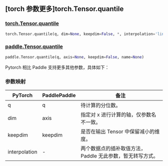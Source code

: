 ## [torch 参数更多]torch.Tensor.quantile

### [torch.Tensor.quantile](https://pytorch.org/docs/stable/generated/torch.Tensor.quantile.html#torch.Tensor.quantile)

```python
torch.Tensor.quantile(q, dim=None, keepdim=False, *, interpolation='linear')
```

### [paddle.Tensor.quantile](https://www.paddlepaddle.org.cn/documentation/docs/zh/develop/api/paddle/Tensor_cn.html#quantile-q-axis-none-keepdim-false-name-none)

```python
paddle.Tensor.quantile(q, axis=None, keepdim=False, name=None)
```

Pytorch 相比 Paddle 支持更多其他参数，具体如下：

### 参数映射
| PyTorch | PaddlePaddle | 备注                     |
| ------- | ------------ | ------------------------ |
| q       | q            |待计算的分位数。          |
| dim     | axis         |指定对 x 进行计算的轴，仅参数名不一致。|
| keepdim | keepdim      |是否在输出 Tensor 中保留减小的维度。|
| interpolation | -      |两个数据点的插补取值方法，Paddle 无此参数，暂无转写方式。|
